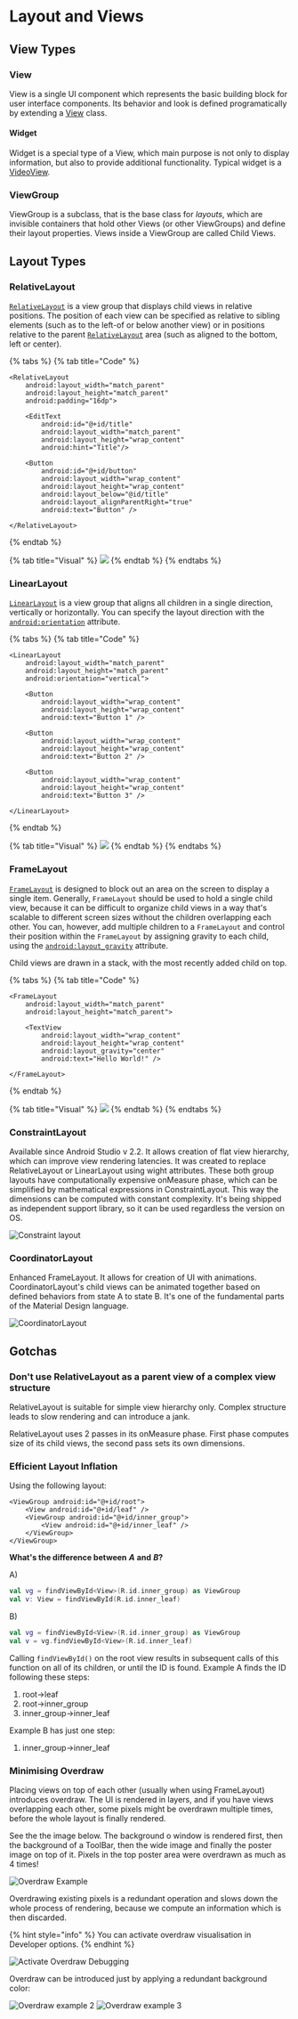 # Layout and Views

## View Types

### View

View is a single UI component which represents the basic building block for user interface components. Its behavior and look is defined programatically by extending a [View](https://developer.android.com/reference/android/view/View) class.

#### Widget

Widget is a special type of a View, which main purpose is not only to display information, but also to provide additional functionality. Typical widget is a [VideoView](https://developer.android.com/reference/android/widget/VideoView).

### ViewGroup

ViewGroup is a subclass, that is the base class for _layouts_, which are invisible containers that hold other Views \(or other ViewGroups\) and define their layout properties. Views inside a ViewGroup are called Child Views.

## Layout Types

### RelativeLayout

[`RelativeLayout`](https://developer.android.com/guide/topics/ui/layout/relative) is a view group that displays child views in relative positions. The position of each view can be specified as relative to sibling elements \(such as to the left-of or below another view\) or in positions relative to the parent [`RelativeLayout`](https://developer.android.com/reference/android/widget/RelativeLayout) area \(such as aligned to the bottom, left or center\).

{% tabs %}
{% tab title="Code" %}
```markup
<RelativeLayout
    android:layout_width="match_parent"
    android:layout_height="match_parent"
    android:padding="16dp">

    <EditText
        android:id="@+id/title"
        android:layout_width="match_parent"
        android:layout_height="wrap_content"
        android:hint="Title"/>

    <Button
        android:id="@+id/button"
        android:layout_width="wrap_content"
        android:layout_height="wrap_content"
        android:layout_below="@id/title"
        android:layout_alignParentRight="true"
        android:text="Button" />

</RelativeLayout>
```
{% endtab %}

{% tab title="Visual" %}
![](../.gitbook/assets/relativelayout.png)
{% endtab %}
{% endtabs %}

### LinearLayout

[`LinearLayout`](https://developer.android.com/guide/topics/ui/layout/linear) is a view group that aligns all children in a single direction, vertically or horizontally. You can specify the layout direction with the [`android:orientation`](https://developer.android.com/reference/android/widget/LinearLayout#attr_android:orientation) attribute.

{% tabs %}
{% tab title="Code" %}
```markup
<LinearLayout
    android:layout_width="match_parent"
    android:layout_height="match_parent"
    android:orientation="vertical">

    <Button
        android:layout_width="wrap_content"
        android:layout_height="wrap_content"
        android:text="Button 1" />

    <Button
        android:layout_width="wrap_content"
        android:layout_height="wrap_content"
        android:text="Button 2" />

    <Button
        android:layout_width="wrap_content"
        android:layout_height="wrap_content"
        android:text="Button 3" />

</LinearLayout>
```
{% endtab %}

{% tab title="Visual" %}
![](../.gitbook/assets/linearlayout.png)
{% endtab %}
{% endtabs %}

### FrameLayout

[`FrameLayout`](https://developer.android.com/reference/android/widget/FrameLayout) is designed to block out an area on the screen to display a single item. Generally, `FrameLayout` should be used to hold a single child view, because it can be difficult to organize child views in a way that's scalable to different screen sizes without the children overlapping each other. You can, however, add multiple children to a `FrameLayout` and control their position within the `FrameLayout` by assigning gravity to each child, using the [`android:layout_gravity`](https://developer.android.com/reference/android/widget/FrameLayout.LayoutParams#attr_android:layout_gravity) attribute.

Child views are drawn in a stack, with the most recently added child on top.

{% tabs %}
{% tab title="Code" %}
```markup
<FrameLayout
    android:layout_width="match_parent"
    android:layout_height="match_parent">

    <TextView
        android:layout_width="wrap_content"
        android:layout_height="wrap_content"
        android:layout_gravity="center"
        android:text="Hello World!" />

</FrameLayout>
```
{% endtab %}

{% tab title="Visual" %}
![](../.gitbook/assets/framelayout.png)
{% endtab %}
{% endtabs %}

### ConstraintLayout

Available since Android Studio v 2.2. It allows creation of flat view hierarchy, which can improve view rendering latencies. It was created to replace RelativeLayout or LinearLayout using wight attributes. These both group layouts have computationally expensive onMeasure phase, which can be simplified by mathematical expressions in ConstraintLayout. This way the dimensions can be computed with constant complexity. It's being shipped as independent support library, so it can be used regardless the version on OS.

![Constraint layout](../.gitbook/assets/2-constraint-layout.png)

### CoordinatorLayout

Enhanced FrameLayout. It allows for creation of UI with animations. CoordinatorLayout's child views can be animated together based on defined behaviors from state A to state B. It's one of the fundamental parts of the Material Design language.

![CoordinatorLayout](../.gitbook/assets/2-coordinator-layout.gif)

## Gotchas

### Don't use RelativeLayout as a parent view of a complex view structure

RelativeLayout is suitable for simple view hierarchy only. Complex structure leads to slow rendering and can introduce a jank.

RelativeLayout uses 2 passes in its onMeasure phase. First phase computes size of its child views, the second pass sets its own dimensions.

### Efficient Layout Inflation

Using the following layout:

```markup
<ViewGroup android:id="@+id/root">
    <View android:id="@+id/leaf" />
    <ViewGroup android:id="@+id/inner_group">
        <View android:id="@+id/inner_leaf" />
    </ViewGroup>
</ViewGroup>
```

**What's the difference between** _**A**_ **and** _**B**_**?**

A\)

```kotlin
val vg = findViewById<View>(R.id.inner_group) as ViewGroup
val v: View = findViewById(R.id.inner_leaf)
```

B\)

```kotlin
val vg = findViewById<View>(R.id.inner_group) as ViewGroup
val v = vg.findViewById<View>(R.id.inner_leaf)
```

Calling `findViewById()` on the root view results in subsequent calls of this function on all of its children, or until the ID is found. Example A finds the ID following these steps:

1. root-&gt;leaf  
2. root-&gt;inner\_group  
3. inner\_group-&gt;inner\_leaf

Example B has just one step:

1. inner\_group-&gt;inner\_leaf

### Minimising Overdraw

Placing views on top of each other \(usually when using FrameLayout\) introduces overdraw. The UI is rendered in layers, and if you have views overlapping each other, some pixels might be overdrawn multiple times, before the whole layout is finally rendered.

See the the image below. The background o window is rendered first, then the background of a ToolBar, then the wide image and finally the poster image on top of it. Pixels in the top poster area were overdrawn as much as 4 times!

![Overdraw Example](../.gitbook/assets/2-overdraw1.png)

Overdrawing existing pixels is a redundant operation and slows down the whole process of rendering, because we compute an information which is then discarded.

{% hint style="info" %}
You can activate overdraw visualisation in Developer options.
{% endhint %}

![Activate Overdraw Debugging](../.gitbook/assets/2-overdraw0.png)

Overdraw can be introduced just by applying a redundant background color:

 ![Overdraw example 2](../.gitbook/assets/2-overdraw2.png) ![Overdraw example 3](../.gitbook/assets/2-overdraw3.png)

